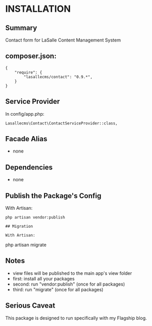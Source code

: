 # INSTALLATION

## Summary 
Contact form for LaSalle Content Management System 


## composer.json:

```
{
    "require": {
        "lasallecms/contact": "0.9.*",
    }
}
```


## Service Provider

In config/app.php:
```
Lasallecms\Contact\ContactServiceProvider::class,
```


## Facade Alias

* none


## Dependencies
* none


## Publish the Package's Config

With Artisan:
```
php artisan vendor:publish

## Migration

With Artisan:
```
php artisan migrate

## Notes

* view files will be published to the main app's view folder
* first: install all your packages 
* second: run "vendor:publish" (once for all packages) 
* third:  run "migrate" (once for all packages)


## Serious Caveat 

This package is designed to run specifically with my Flagship blog.